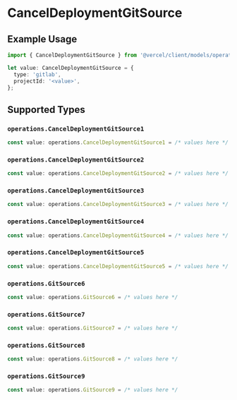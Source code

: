 # CancelDeploymentGitSource

## Example Usage

```typescript
import { CancelDeploymentGitSource } from '@vercel/client/models/operations';

let value: CancelDeploymentGitSource = {
  type: 'gitlab',
  projectId: '<value>',
};
```

## Supported Types

### `operations.CancelDeploymentGitSource1`

```typescript
const value: operations.CancelDeploymentGitSource1 = /* values here */
```

### `operations.CancelDeploymentGitSource2`

```typescript
const value: operations.CancelDeploymentGitSource2 = /* values here */
```

### `operations.CancelDeploymentGitSource3`

```typescript
const value: operations.CancelDeploymentGitSource3 = /* values here */
```

### `operations.CancelDeploymentGitSource4`

```typescript
const value: operations.CancelDeploymentGitSource4 = /* values here */
```

### `operations.CancelDeploymentGitSource5`

```typescript
const value: operations.CancelDeploymentGitSource5 = /* values here */
```

### `operations.GitSource6`

```typescript
const value: operations.GitSource6 = /* values here */
```

### `operations.GitSource7`

```typescript
const value: operations.GitSource7 = /* values here */
```

### `operations.GitSource8`

```typescript
const value: operations.GitSource8 = /* values here */
```

### `operations.GitSource9`

```typescript
const value: operations.GitSource9 = /* values here */
```
